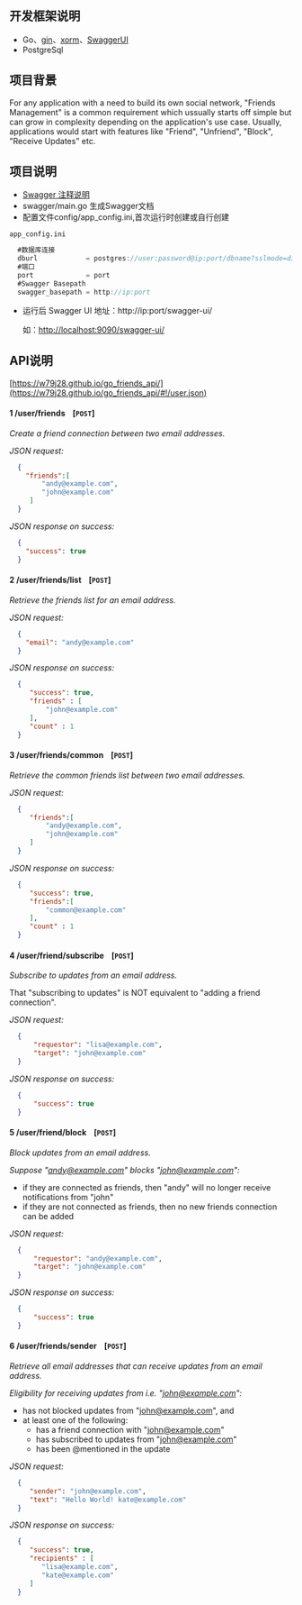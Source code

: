 
## 开发框架说明
* Go、[gin](https://github.com/gin-gonic/gin)、[xorm](http://www.xorm.io)、[SwaggerUI](https://w79j28.github.io/go_friends_api)
* PostgreSql


## 项目背景
For any application with a need to build its own social network, "Friends Management" is a
common requirement which ussually starts off simple but can grow in complexity depending
on the application's use case.
Usually, applications would start with features like "Friend", "Unfriend", "Block", "Receive
Updates" etc.

## 项目说明
* [Swagger 注释说明](https://github.com/yvasiyarov/swagger/wiki/Declarative-Comments-Format)
* swagger/main.go 生成Swagger文档
* 配置文件config/app_config.ini,首次运行时创建或自行创建
 
 `app_config.ini`
```java
  #数据库连接
  dburl            = postgres://user:password@ip:port/dbname?sslmode=disable
  #端口
  port             = port
  #Swagger Basepath
  swagger_basepath = http://ip:port
```   

* 运行后 Swagger UI 地址：http://ip:port/swagger-ui/

    如：[http://localhost:9090/swagger-ui/](http://localhost:9090/swagger-ui/)

## API说明

[https://w79j28.github.io/go_friends_api/](https://w79j28.github.io/go_friends_api/#!/user.json)

#### 1 /user/friends    [`POST`] 

*Create a friend connection between two email addresses.*

*JSON request:*
```json
  {
    "friends":[
        "andy@example.com",
        "john@example.com"
     ]
  }
```
*JSON response on success:*
```json
  {
    "success": true
  }
```  

#### 2 /user/friends/list    [`POST`] 

*Retrieve the friends list for an email address.*

*JSON request:*
```json
  {
    "email": "andy@example.com"
  }
```
*JSON response on success:*
```json
  {
     "success": true,
     "friends" : [
         "john@example.com"
     ],
     "count" : 1
  }
```  

#### 3 /user/friends/common    [`POST`] 

*Retrieve the common friends list between two email addresses.*

*JSON request:*
```json
  {
     "friends":[
         "andy@example.com",
         "john@example.com"
     ]
  }
```
*JSON response on success:*
```json
  {
     "success": true,
     "friends":[
         "common@example.com"
     ],
     "count" : 1
  }
```  

#### 4 /user/friend/subscribe    [`POST`] 

*Subscribe to updates from an email address.*

That "subscribing to updates" is NOT equivalent to "adding a friend connection".

*JSON request:*
```json
  {
      "requestor": "lisa@example.com",
      "target": "john@example.com"
  }
```
*JSON response on success:*
```json
  {
      "success": true
  }
```  

#### 5 /user/friend/block    [`POST`] 

*Block updates from an email address.*

*Suppose "andy@example.com" blocks "john@example.com":*
* if they are connected as friends, then "andy" will no longer receive notifications from "john"
* if they are not connected as friends, then no new friends connection can be added

*JSON request:*
```json
  {
      "requestor": "andy@example.com",
      "target": "john@example.com"
  }
```
*JSON response on success:*
```json
  {
      "success": true
  }
```  

#### 6 /user/friends/sender    [`POST`] 

*Retrieve all email addresses that can receive updates from an email address.*

*Eligibility for receiving updates from i.e. "john@example.com":*
* has not blocked updates from "john@example.com", and
* at least one of the following:
    * has a friend connection with "john@example.com"
    * has subscribed to updates from "john@example.com"
    * has been @mentioned in the update

*JSON request:*
```json
  {
     "sender": "john@example.com",
     "text": "Hello World! kate@example.com"
  }
```
*JSON response on success:*
```json
  {
     "success": true,
     "recipients" : [
        "lisa@example.com",
        "kate@example.com"
     ]
  }
```  
